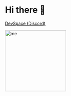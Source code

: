 # Hi there 👋

[DevSpace (Discord)](https://discord.gg/4nSKCE9RRn)

<div>
  <img alt="me" width="200px" align="left" src="https://cdn.discordapp.com/attachments/752286472383758416/757471800203673700/me.png" />
</div>
